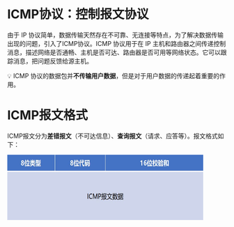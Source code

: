 # ICMP协议：控制报文协议
由于 IP 协议简单，数据传输天然存在不可靠、无连接等特点，为了解决数据传输出现的问题，引入了ICMP协议。ICMP 协议用于在 IP 主机和路由器之间传递控制消息，描述网络是否通畅、主机是否可达、路由器是否可用等网络状态。它可以跟踪消息，把问题反馈给源主机。 
 
:bulb:  ICMP 协议的数据包并**不传输用户数据**，但是对于用户数据的传递起着重要的作用。

# ICMP报文格式
ICMP报文分为**差错报文**（不可达信息）、**查询报文**（请求、应答等）。报文格式如下：
<div align=left><img width="450" height="150" src="./images/ICMP报文格式.JPG"/></div>

